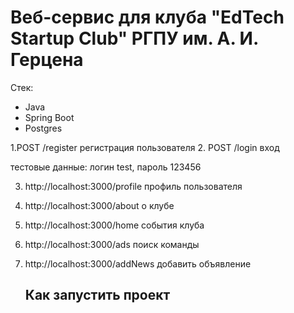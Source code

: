 # Веб-сервис для клуба "EdTech Startup Club" РГПУ им. А. И. Герцена
Стек: 
* Java
* Spring Boot
* Postgres

1.POST /register
регистрация пользователя
2. POST /login вход

тестовые данные: логин test, пароль 123456

3. http://localhost:3000/profile профиль пользователя
4. http://localhost:3000/about о клубе
5. http://localhost:3000/home события клуба
6. http://localhost:3000/ads поиск команды
7. http://localhost:3000/addNews добавить объявление

   ## Как запустить проект
